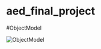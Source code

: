 # aed_final_project
#ObjectModel

![ObjectModel](https://user-images.githubusercontent.com/114696080/206938969-f3236c94-37c1-48e5-ab50-0015a493df6d.png)

